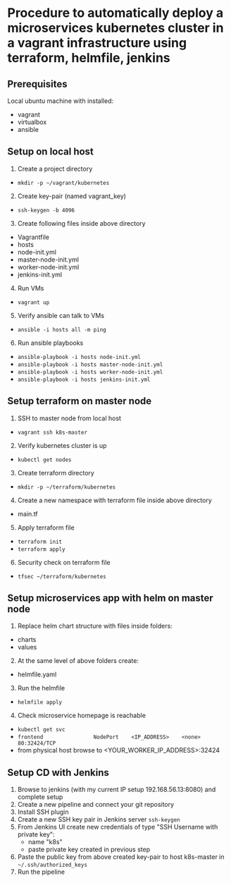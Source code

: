 # Procedure to automatically deploy a microservices kubernetes cluster in a vagrant infrastructure using terraform, helmfile, jenkins

## Prerequisites
Local ubuntu machine with installed:
- vagrant
- virtualbox
- ansible

## Setup on local host

1. Create a project directory
- `mkdir -p ~/vagrant/kubernetes`

2. Create key-pair (named vagrant_key)
- `ssh-keygen -b 4096`

3. Create following files inside above directory
- Vagrantfile
- hosts
- node-init.yml
- master-node-init.yml
- worker-node-init.yml
- jenkins-init.yml

4. Run VMs
- `vagrant up`

5. Verify ansible can talk to VMs
- `ansible -i hosts all -m ping`

6. Run ansible playbooks
- `ansible-playbook -i hosts node-init.yml`
- `ansible-playbook -i hosts master-node-init.yml`
- `ansible-playbook -i hosts worker-node-init.yml`
- `ansible-playbook -i hosts jenkins-init.yml`

## Setup terraform on master node

1. SSH to master node from local host
- `vagrant ssh k8s-master`

2. Verify kubernetes cluster is up
- `kubectl get nodes`

3. Create terraform directory
- `mkdir -p ~/terraform/kubernetes`

4. Create a new namespace with terraform file inside above directory
- main.tf

5. Apply terraform file
- `terraform init`
- `terraform apply`

6. Security check on terraform file
- `tfsec ~/terraform/kubernetes`

## Setup microservices app with helm on master node

1. Replace helm chart structure with files inside folders:
- charts
- values

2. At the same level of above folders create:
- helmfile.yaml

3. Run the helmfile
- `helmfile apply`

4. Check microservice homepage is reachable
- `kubectl get svc`
- `frontend                NodePort    <IP_ADDRESS>    <none>        80:32424/TCP`
- from physical host browse to <YOUR_WORKER_IP_ADDRESS>:32424

## Setup CD with Jenkins
1. Browse to jenkins (with my current IP setup 192.168.56.13:8080) and complete setup
2. Create a new pipeline and connect your git repository
3. Install SSH plugin
4. Create a new SSH key pair in Jenkins server `ssh-keygen`
5. From Jenkins UI create new credentials of type "SSH Username with private key":
   - name "k8s"
   - paste private key created in previous step
6. Paste the public key from above created key-pair to host k8s-master in `~/.ssh/authorized_keys`
7. Run the pipeline

